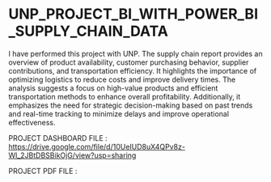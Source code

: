 # UNP_PROJECT_BI_WITH_POWER_BI_SUPPLY_CHAIN_DATA

I have performed this project with UNP. The supply chain report provides an overview of product availability, customer purchasing behavior, supplier contributions, and transportation efficiency. It highlights the importance of optimizing logistics to reduce costs and improve delivery times. The analysis suggests a focus on high-value products and efficient transportation methods to enhance overall profitability. Additionally, it emphasizes the need for strategic decision-making based on past trends and real-time tracking to minimize delays and improve operational effectiveness.

PROJECT DASHBOARD FILE  : https://drive.google.com/file/d/10UeIUD8uX4QPv8z-Wl_2JBtDBSBikOjG/view?usp=sharing

PROJECT PDF FILE : 
